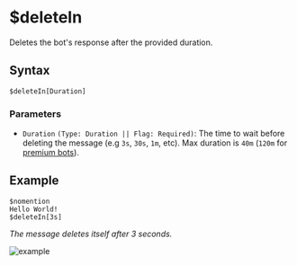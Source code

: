 # $deleteIn
Deletes the bot's response after the provided duration.

## Syntax
```
$deleteIn[Duration]
```

### Parameters
- `Duration` `(Type: Duration || Flag: Required)`: The time to wait before deleting the message (e.g `3s`, `30s`, `1m`, etc). Max duration is `40m` (`120m` for [premium bots](../premium/introduction.md)).


## Example
```
$nomention
Hello World!
$deleteIn[3s]
```
*The message deletes itself after 3 seconds.*

![example](https://user-images.githubusercontent.com/111157596/232803197-f11780dd-754b-4203-8556-54629a677a65.gif)
